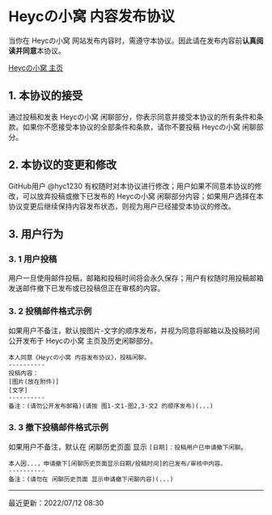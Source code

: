 # Heycの小窝 内容发布协议

当你在 Heycの小窝 网站发布内容时，需遵守本协议。因此请在发布内容前**认真阅读并同意**本协议。

[Heycの小窝 主页](/)

## 1. 本协议的接受

通过投稿和发表 Heycの小窝 闲聊部分，你表示同意并接受本协议的所有条件和条款。如果你不愿接受本协议的全部条件和条款，请你不要投稿 Heycの小窝 闲聊部分。

## 2. 本协议的变更和修改

GitHub用户 @hyc1230 有权随时对本协议进行修改；用户如果不同意本协议的修改，可以放弃投稿或撤下已发布的 Heycの小窝 闲聊部分内容；如果用户选择在本协议变更后继续保持内容发布状态，则视为用户已经接受本协议的修改。

## 3. 用户行为

### 3. 1 用户投稿

用户一旦使用邮件投稿，邮箱和投稿时间将会永久保存；用户有权随时用投稿邮箱发送邮件撤下已发布或已投稿但正在审核的内容。

### 3. 2 投稿邮件格式示例

如果用户不备注，默认按图片-文字的顺序发布，并视为同意将邮箱以及投稿时间公开发布于 Heycの小窝 主页及历史闲聊部分。

```
本人同意《Heycの小窝 内容发布协议》，投稿闲聊。
----------
投稿内容：
[图片(放在附件)]
[文字]
----------
备注：(请勿公开发布邮箱)(请按 图1-文1-图2,3-文2 的顺序发布)(...)
```

### 3. 3 撤下投稿邮件格式示例

如果用户不备注，默认在 闲聊历史页面 显示 `[日期]：投稿用户已申请撤下闲聊`。

```
本人因...，申请撤下[闲聊历史页面显示日期/投稿时间]的已发布/审核中内容。
----------
备注：(请勿在 闲聊历史页面 显示申请撤下闲聊内容)(...)
```

---

最近更新：2022/07/12 08:30

